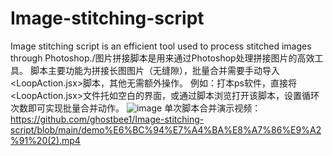# Image-stitching-script
Image stitching script is an efficient tool used to process stitched images through Photoshop./图片拼接脚本是用来通过Photoshop处理拼接图片的高效工具。
脚本主要功能为拼接长图图片（无缝隙），批量合并需要手动导入<LoopAction.jsx>脚本，其他无需额外操作。
例如：打本ps软件，直接将<LoopAction.jsx>文件托如空白的界面，或通过脚本浏览打开该脚本，设置循环次数即可实现批量合并动作。
![image](https://github.com/user-attachments/assets/d4755d2b-039e-49e7-90fd-14a43e28d8bf)
单次脚本合并演示视频：https://github.com/ghostbee1/Image-stitching-script/blob/main/demo%E6%BC%94%E7%A4%BA%E8%A7%86%E9%A2%91%20(2).mp4

